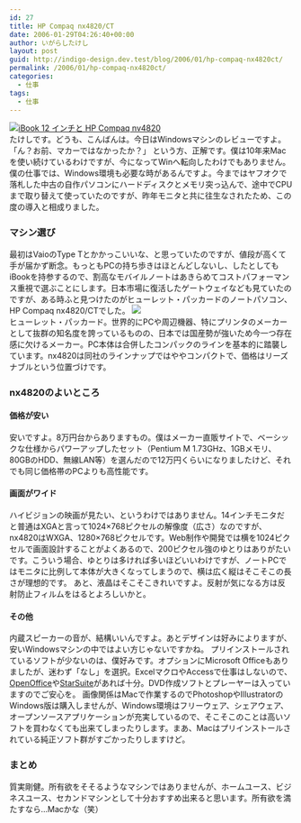 ```yaml
---
id: 27
title: HP Compaq nx4820/CT
date: 2006-01-29T04:26:40+00:00
author: いがらしたけし
layout: post
guid: http://indigo-design.dev.test/blog/2006/01/hp-compaq-nx4820ct/
permalink: /2006/01/hp-compaq-nx4820ct/
categories:
  - 仕事
tags:
  - 仕事
---
```

<a href="http://blog-imgs-29.fc2.com/a/r/m/armadillo75/060128a.jpg" target="_blank"><img src="http://blog-imgs-29.fc2.com/a/r/m/armadillo75/060128a.jpg" alt="iBook 12 インチと HP Compaq nv4820" border="0"></a><br />
たけしです。どうも、こんばんは。今日はWindowsマシンのレビューですよ。
「ん？お前、マカーではなかったか？」
という方、正解です。僕は10年来Macを使い続けているわけですが、今になってWinへ転向したわけでもありません。僕の仕事では、Windows環境も必要な時があるんですよ。今まではヤフオクで落札した中古の自作パソコンにハードディスクとメモリ突っ込んで、途中でCPUまで取り替えて使っていたのですが、昨年モニタと共に往生なされたため、この度の導入と相成りました。

<!--more-->
<h3>マシン選び</h3>
最初はVaioのType Tとかかっこいいな、と思っていたのですが、値段が高くて手が届かず断念。もっともPCの持ち歩きはほとんどしないし、したとしてもiBookを持参するので、割高なモバイルノートはあきらめてコストパフォーマンス重視で選ぶことにします。日本市場に復活したゲートウェイなども見ていたのですが、ある時ふと見つけたのがヒューレット・パッカードのノートパソコン、HP Compaq nx4820/CTでした。
<img src="http://rcm-images.amazon.com/images/P/B000A40P38.09._SCTZZZZZZZ_" border="0" /><br />
ヒューレット・パッカード。世界的にPCや周辺機器、特にプリンタのメーカーとして抜群の知名度を誇っているものの、日本では国産勢が強いため今一つ存在感に欠けるメーカー。PC本体は合併したコンパックのラインを基本的に踏襲しています。nx4820は同社のラインナップではややコンパクトで、価格はリーズナブルという位置づけです。
<h3>nx4820のよいところ</h3>
<h4>価格が安い</h4>
安いですよ。8万円台からありますもの。僕はメーカー直販サイトで、ベーシックな仕様からパワーアップしたセット（Pentium M 1.73GHz、1GBメモリ、80GBのHDD、無線LAN等）を選んだので12万円くらいになりましたけど、それでも同じ価格帯のPCよりも高性能です。
<h4>画面がワイド</h4>
ハイビジョンの映画が見たい、というわけではありません。14インチモニタだと普通はXGAと言って1024×768ピクセルの解像度（広さ）なのですが、nx4820はWXGA、1280×768ピクセルです。Web制作や開発では横を1024ピクセルで画面設計することがよくあるので、200ピクセル強のゆとりはありがたいです。こういう場合、ゆとりは多ければ多いほどいいわけですが、ノートPCではモニタに比例して本体が大きくなってしまうので、横は広く縦はそこそこの長さが理想的です。
あと、液晶はそこそこきれいですよ。反射が気になる方は反射防止フィルムをはるとよろしいかと。
<h4>その他</h4>
内蔵スピーカーの音が、結構いいんですよ。あとデザインは好みによりますが、安いWindowsマシンの中ではよい方じゃないですかね。
プリインストールされているソフトが少ないのは、僕好みです。オプションにMicrosoft Officeもありましたが、迷わず「なし」を選択。ExcelマクロやAccessで仕事はしないので、<a href="http://ja.openoffice.org/" target="_blank">OpenOffice</a>や<a href="http://jp.sun.com/products/software/starsuite/8/" target="_blank">StarSuite</a>があれば十分。DVD作成ソフトとプレーヤーは入っていますのでご安心を。
画像関係はMacで作業するのでPhotoshopやIllustratorのWindows版は購入しませんが、Windows環境はフリーウェア、シェアウェア、オープンソースアプリケーションが充実しているので、そこそこのことは高いソフトを買わなくても出来てしまったりします。まあ、Macはプリインストールされている純正ソフト群がすごかったりしますけど。
<h3>まとめ</h3>
質実剛健。所有欲をそそるようなマシンではありませんが、ホームユース、ビジネスユース、セカンドマシンとして十分おすすめ出来ると思います。所有欲を満たすなら…Macかな（笑）